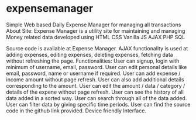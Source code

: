 # expensemanager
Simple Web based Daily Expense Manager for managing all transactions
About Site:
Expense Manager is a utility site for maintaining and managing Money related data developed using
HTML
CSS
Vanilla JS
AJAX
PHP
SQL

Source code is available at Expense Manager.
AJAX functionality is used at adding expenses, editing expenses, deleting expenses, fetching data without refreshing the page.
Functionalities:
User can signup, login with minimum of username, email, password.
User can edit personal details like email, password, name or username if required.
User can add expense / income amount without page refresh.
User can also add additional details corresponding to the amount.
User can edit the amount / data / category / details of the expene without page refresh.
User can see the history of all data added in a sorted way.
User can search through all of the data added.
User can filter data by giving specific time periods.
User can find the source code in the github link provided.
Device friendly Interface.
